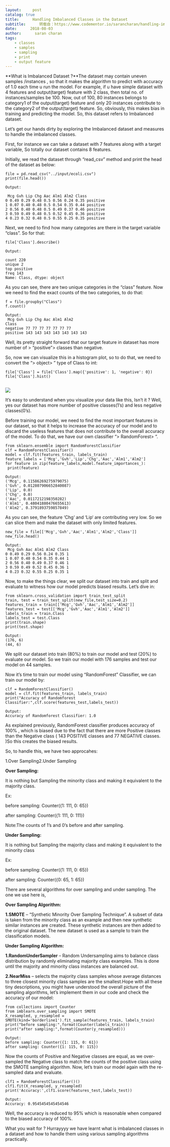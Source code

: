 ```yaml
---
layout:     post
catalog: true
title:      Handling Imbalanced Classes in the Dataset
subtitle:      转载自：https://www.codementor.io/sarancharan/handling-imbalanced-classes-in-the-dataset-m26qapbo7
date:      2018-08-03
author:      saran charan
tags:
    - classes
    - samples
    - sampling
    - print
    - output feature
---
```


**What is Imbalanced Dataset ?**The dataset may contain uneven samples /instances , so that it makes the algorithm to predict with accuracy of 1.0 each time u run the model. For example, if u have simple dataset with 4 features and output(target) feature with 2 class, then total no. of instances/samples be 100. Now, out of 100, 80 instances belongs to category1 of the output(target) feature and only 20 instances contribute to the category2 of the output(target) feature. So, obviously, this makes bias in training and predicting the model. So, this dataset refers to Imbalanced dataset.

Let’s get our hands dirty by exploring the Imbalanced dataset and measures to handle the imbalanced classes.

First, for instance we can take a dataset with 7 features along with a target variable, So totally our dataset contains 8 features.

Initially, we read the dataset through “read_csv” method and print the head of the dataset as below:

```
file = pd.read_csv("../input/ecoli.csv")
print(file.head())

Output:

 Mcg Gvh Lip Chg Aac Alm1 Alm2 Class
0 0.49 0.29 0.48 0.5 0.56 0.24 0.35 positive
1 0.07 0.40 0.48 0.5 0.54 0.35 0.44 positive
2 0.56 0.40 0.48 0.5 0.49 0.37 0.46 positive
3 0.59 0.49 0.48 0.5 0.52 0.45 0.36 positive
4 0.23 0.32 0.48 0.5 0.55 0.25 0.35 positive

```

Next, we need to find how many categories are there in the target variable “class”. So for that:

```
file['Class'].describe()

Output:

count 220
unique 2
top positive
freq 143
Name: Class, dtype: object

```

As you can see, there are two unique categories in the “class” feature. Now we need to find the exact counts of the two categories, to do that:

```
f = file.groupby("Class")
f.count()

Output:
 Mcg Gvh Lip Chg Aac Alm1 Alm2 
Class
negative 77 77 77 77 77 77 77 
positive 143 143 143 143 143 143 143

```

Well, its pretty straight forward that our target feature in dataset has more number of > “positive”> classes than negative.

So, now we can visualize this in a histogram plot, so to do that, we need to convert the “> object> ” type of Class to int:

```
file['Class'] = file['Class'].map({'positive': 1, 'negative': 0})
file['Class'].hist()


```

![](https://process.filestackapi.com/cache=expiry:max/PAL3FHaTi6P75KasqAvA)


It’s easy to understand when you visualize your data like this, Isn’t it ? Well, yes our dataset has more number of positive classes(1’s) and less negative classes(0’s).

Before training our model, we need to find the most important features in our dataset, so that it helps to increase the accuracy of our model and to discard the useless features that does not contribute to the overall accuracy of the model. To do that, we have our own classifier “> RandomForest> “.

```
from sklearn.ensemble import RandomForestClassifier
clf = RandomForestClassifier()
model = clf.fit(features_train, labels_train)
feature_labels = ['Mcg','Gvh','Lip','Chg','Aac','Alm1','Alm2']
for feature in zip(feature_labels,model.feature_importances_):
 print(feature)

Output:
('Mcg', 0.11586269275979075)
('Gvh', 0.012807906652840087)
('Lip', 0.0)
('Chg', 0.0)
('Aac', 0.0117212198350282)
('Alm1', 0.48041880476655613)
('Alm2', 0.3791893759857849)

```

As you can see, the feature ‘Chg‘ and ‘Lip‘ are contributing very low. So we can slice them and make the dataset with only limited features.

```
new_file = file[['Mcg','Gvh','Aac','Alm1','Alm2','Class']]
new_file.head()

Output:
 Mcg Gvh Aac Alm1 Alm2 Class 
0 0.49 0.29 0.56 0.24 0.35 1 
1 0.07 0.40 0.54 0.35 0.44 1
2 0.56 0.40 0.49 0.37 0.46 1 
3 0.59 0.49 0.52 0.45 0.36 1 
4 0.23 0.32 0.55 0.25 0.35 1

```

Now, to make the things clear, we split our dataset into train and split and evaluate to witness how our model predicts biased results. Let’s dive in:

```
from sklearn.cross_validation import train_test_split 
train, test = train_test_split(new_file,test_size=0.2) 
features_train = train[['Mcg','Gvh','Aac','Alm1','Alm2']] 
features_test = test[['Mcg','Gvh','Aac','Alm1','Alm2']] 
labels_train = train.Class 
labels_test = test.Class 
print(train.shape) 
print(test.shape)

Output:
(176, 6) 
(44, 6)

```

We split our dataset into train (80%) to train our model and test (20%) to evaluate our model. So we train our model with 176 samples and test our model on 44 samples.

Now it’s time to train our model using “RandomForest” Classifier, we can train our model by:

```
clf = RandomForestClassifier()
model = clf.fit(features_train, labels_train)
print("Accuracy of Randomforest Classifier:",clf.score(features_test,labels_test))

Output:
Accuracy of Randomforest Classifier: 1.0

```

As explained previously, RandomForest classifier produces accuracy of 100% , which is biased due to the fact that there are more Positive classes than the Negative class ( 143 POSITIVE classes and 77 NEGATIVE classes. )So this creates the biased results.

So, to handle this, we have two approcahes:

1.Over Sampling2.Under Sampling

**Over Sampling:**

It is nothing but Sampling the minority class and making it equivalent to the majority class.

Ex:

before sampling: Counter({1: 111, 0: 65})

after sampling: Counter({1: 111, 0: 111})

Note:The counts of 1’s and 0’s before and after sampling.

**Under Sampling:**

It is nothing but Sampling the majority class and making it equivalent to the minority class

Ex:

before sampling: Counter({1: 111, 0: 65})

after sampling: Counter({0: 65, 1: 65})

There are several algorithms for over sampling and under sampling. The one we use here is,

**Over Sampling Algorithm:**

**1.SMOTE** – “Synthetic Minority Over Sampling Technique”. A subset of data is taken from the minority class as an example and then new synthetic similar instances are created. These synthetic instances are then added to the original dataset. The new dataset is used as a sample to train the classification models.

**Under Sampling Algorithm:**

**1.RandomUnderSampler** – Random Undersampling aims to balance class distribution by randomly eliminating majority class examples. This is done until the majority and minority class instances are balanced out.

**2.NearMiss** – selects the majority class samples whose average distances to three closest minority class samples are the smallest.Hope with all these tiny descriptions, you might have understood the overall picture of the sampling algorithms, let’s implement them in our code and check the accuracy of our model:

```
from collections import Counter
from imblearn.over_sampling import SMOTE
X_resampled, y_resampled = SMOTE(kind='borderline1').fit_sample(features_train, labels_train)
print("before sampling:",format(Counter(labels_train)))
print("after sampling:",format(Counter(y_resampled)))

Output:
before sampling: Counter({1: 115, 0: 61})
after sampling: Counter({1: 115, 0: 115})

```

Now the counts of Positive and Negative classes are equal, as we over-sampled the Negative class to match the counts of the positive class using the SMOTE sampling algorithm. Now, let’s train our model again with the re-sampled data and evaluate.

```
clf1 = RandomForestClassifier()()
clf1.fit(X_resampled, y_resampled)
print('Accuracy:',clf1.score(features_test,labels_test))

Output:
Accuracy: 0.9545454545454546

```

Well, the accuracy is reduced to 95% which is reasonable when compared to the biased accuracy of 100%.

What you wait for ? Hurrayyyy we have learnt what is imbalanced classes in a dataset and how to handle them using various sampling algorithms practically.
